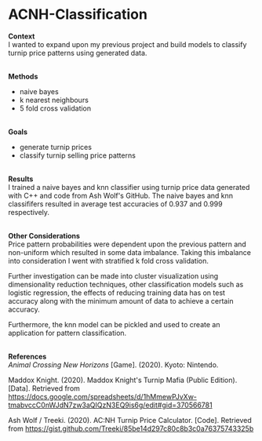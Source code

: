 # ACNH-Classification

**Context**<br>
I wanted to expand upon my previous project and build models to classify turnip price patterns using generated data.
<br><br>


**Methods**<br>
- naive bayes
- k nearest neighbours
- 5 fold cross validation
<br><br>


**Goals**<br>
- generate turnip prices 
- classify turnip selling price patterns
<br><br>


**Results**<br>
I trained a naive bayes and knn classifier using turnip price data generated with C++ and code from Ash Wolf's GitHub.
The naive bayes and knn classififers resulted in average test accuracies of 0.937 and 0.999 respectively.
<br><br>


**Other Considerations**<br>
Price pattern probabilities were dependent upon the previous pattern and non-uniform which resulted in some data imbalance.
Taking this imbalance into consideration I went with stratified k fold cross validation.

Further investigation can be made into cluster visualization using dimensionality reduction techniques,
other classification models such as logistic regression, the effects of reducing training data has on test 
accuracy along with the minimum amount of data to achieve a certain accuracy.

Furthermore, the knn model can be pickled and used to create an application for pattern classification.
<br><br>


**References**<br>
*Animal Crossing New Horizons* [Game]. (2020). Kyoto: Nintendo.

Maddox Knight. (2020). Maddox Knight's Turnip Mafia (Public Edition). [Data]. Retrieved from https://docs.google.com/spreadsheets/d/1hMmewPJvXw-tmabvccC0nWJdN7zw3aQIQzN3EQ9is6g/edit#gid=370566781

Ash Wolf / Treeki. (2020). AC:NH Turnip Price Calculator. [Code]. Retrieved from https://gist.github.com/Treeki/85be14d297c80c8b3c0a76375743325b
